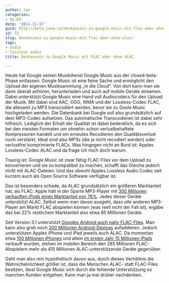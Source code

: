```yaml
---
author: Jan
categories:
- Op-Ed
date: '2011-11-17'
guid: http://beta.janw.io/denkansatz-zu-google-music-mit-flac-aber-ohne-alac/
id: 72
slug: denkansatz-zu-google-music-mit-flac-aber-ohne-alac/
tags:
- audio
- lossless audio
title: Denkansatz zu Google Music mit FLAC aber ohne ALAC

---
```


Heute hat Google seinen Musikdienst Google Music aus der closed-beta-Phase entlassen. Google Music ist eine feine Sache und ermöglicht den Upload der eigenen Musiksammlung „in die Cloud“. Von dort kann man sie dann überall anhören, herunterladen und auch auf mobile Geräte streamen. Dabei unterstützt Google Music eine Hand voll Audiocodecs für den Upload der Musik. Mit dabei sind AAC, OGG, WMA und der Lossless-Codec FLAC, die allesamt zu MP3 transcodiert werden, bevor sie zu Goole Music hochgeladen werden. Die Datenbank bei Google soll also grundsätzlich auf dem MP3-Codec aufsetzen. Das automatische Transcodieren ist dabei sehr hilfreich. Lediglich der Erhalt der Qualität ist dabei bedenklich, da es sich bei den meisten Formaten um ohnehin schon verlustbehaftete Kompressoren handelt und ein erneutes Recodieren den Qualitätsverlust noch verstärkt. Ideal sind also MP3s (die ja nicht recodiert werden) oder verlustfrei komprimierte FLACs. Was hingegen nicht an Bord ist: Apples Lossless-Codec ALAC und da frage ich mich doch warum.

<!--more-->

Traurig ist: Google Music ist zwar fähig FLAC-Files vor dem Upload zu konvertieren und sie so kompatibel zu machen, schafft das Gleiche jedoch nicht mit ALAC-Dateien. Und das obwohl Apples Lossless Audio Codec seit kurzem auch als Open Source Software verfügbar ist.

Das ist besonders schade, da ALAC grundsätzlich ein größeren Marktanteil hat, als FLAC: Apple hält in der Sparte MP3-Player mit [300 Millionen verkauften iPods einen Marktanteil von 78%](http://tnw.co/nubMbJ). Jedes dieser Geräte unterstützt ALAC. Selbst wenn man davon ausgeht, dass _alle_ anderen MP3-Player am Markt FLAC abspielen können (was reell nicht der Fall ist), ergäbe das bei 22% restlichem Marktanteil also etwa 85 Millionen Geräte.

Seit Version 3.1 unterstützt [Googles Android auch nativ FLAC-Files](http://www.ubergizmo.com/2011/05/android-3-1-now-plays-flac-audio-natively/). Man kann also grob noch [200 Millionen Android-Devices](http://bit.ly/rJmcfL) aufaddieren. Jedoch unterstützen Apples iPhone und iPad jeweils auch ALAC. Da momentan etwa [100 Millionen iPhones](http://bit.ly/eFcvRU) und allein [im ersten Jahr 15 Millionen iPads](http://bit.ly/hCLTyh) verkauft wurden, stehen im mobilen Bereich den 285 Millionen FLAC-Abspielern mehr als 415 Millionen ALAC-unterstützende Geräte gegenüber.

Geht man also rein hypothetisch davon aus, durch dieses Verhältnis die Wahrscheinlichkeit größer ist, dass die Menschen ALAC- statt FLAC-Files besitzen, lässt Google Music sich durch die fehlende Unterstützung so manchen Kunden entgehen. Kann man ja mal drüber nachdenken.